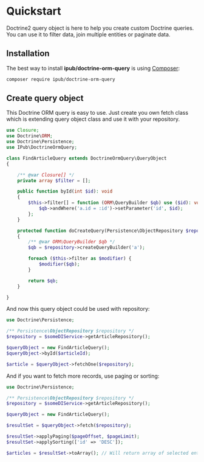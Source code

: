 # Quickstart

Doctrine2 query object is here to help you create custom Doctrine queries. You can use it to filter data, join multiple entities or paginate data.

## Installation

The best way to install **ipub/doctrine-orm-query** is using [Composer](http://getcomposer.org/):

```sh
composer require ipub/doctrine-orm-query
```

## Create query object

This Doctrine ORM query is easy to use. Just create you own fetch class which is extending query object class and use it with your repository.

```php
use Closure;
use Doctrine\ORM;
use Doctrine\Persistence;
use IPub\DoctrineOrmQuery;

class FindArticleQuery extends DoctrineOrmQuery\QueryObject
{

	/** @var Closure[] */
	private array $filter = [];

	public function byId(int $id): void
	{
		$this->filter[] = function (ORM\QueryBuilder $qb) use ($id): void {
			$qb->andWhere('a.id = :id')->setParameter('id', $id);
		};
	}

	protected function doCreateQuery(Persistence\ObjectRepository $repository): ORM\QueryBuilder
	{
		/** @var ORM\QueryBuilder $qb */
		$qb = $repository->createQueryBuilder('a');

		foreach ($this->filter as $modifier) {
			$modifier($qb);
		}

		return $qb;
	}

}
```

And now this query object could be used with repository:

```php
use Doctrine\Persistence;

/** Persistence\ObjectRepository $repository */
$repository = $someDIService->getArticleRepository();

$queryObject = new FindArticleQuery();
$queryObject->byId($articleId);

$article = $queryObject->fetchOne($repository);
```

And if you want to fetch more records, use paging or sorting:

```php
use Doctrine\Persistence;

/** Persistence\ObjectRepository $repository */
$repository = $someDIService->getArticleRepository();

$queryObject = new FindArticleQuery();

$resultSet = $queryObject->fetch($repository);

$resultSet->applyPaging($pageOffset, $pageLimit);
$resultSet->applySorting(['id' => 'DESC']);

$articles = $resultSet->toArray(); // Will return array of selected entities
```
